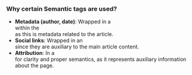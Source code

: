 ### Why certain Semantic tags are used?

- **Metadata (author, date)**: Wrapped in a <footer> within the <article> as this is metadata related to the article.
- **Social links**: Wrapped in an <aside> since they are auxiliary to the main article content.
- **Attribution**: In a <footer> for clarity and proper semantics, as it represents auxiliary information about the page.

